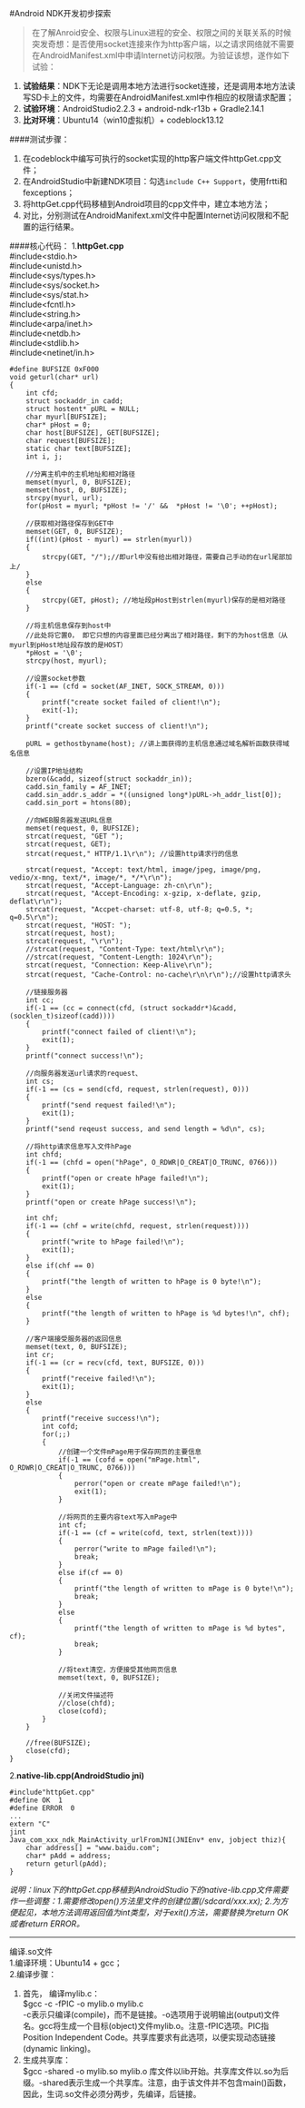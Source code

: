 #Android NDK开发初步探索
>在了解Anroid安全、权限与Linux进程的安全、权限之间的关联关系的时候突发奇想：是否使用socket连接来作为http客户端，以之请求网络就不需要在AndroidManifest.xml中申请Internet访问权限。为验证该想，遂作如下试验：  

1. **试验结果**：NDK下无论是调用本地方法进行socket连接，还是调用本地方法读写SD卡上的文件，均需要在AndroidManifest.xml中作相应的权限请求配置；
2. **试验环境**：AndroidStudio2.2.3 + android-ndk-r13b + Gradle2.14.1
3. **比对环境**：Ubuntu14（win10虚拟机）+ codeblock13.12  

 
####测试步骤：
1. 在codeblock中编写可执行的socket实现的http客户端文件httpGet.cpp文件；
2. 在AndroidStudio中新建NDK项目：勾选`include C++ Support`，使用frtti和fexceptions；
3. 将httpGet.cpp代码移植到Android项目的cpp文件中，建立本地方法；
4. 对比，分别测试在AndroidManifext.xml文件中配置Internet访问权限和不配置的运行结果。

####核心代码：
1.**httpGet.cpp**  
	#include<stdio.h>  
	#include<unistd.h>  
	#include<sys/types.h>  
	#include<sys/socket.h>  
	#include<sys/stat.h>  
	#include<fcntl.h>  
	#include<string.h>  
	#include<arpa/inet.h>  
	#include<netdb.h>  
	#include<stdlib.h>  
	#include<netinet/in.h>  

	#define BUFSIZE 0xF000
	void geturl(char* url)
	{
    	int cfd;
    	struct sockaddr_in cadd;
    	struct hostent* pURL = NULL;
    	char myurl[BUFSIZE];
    	char* pHost = 0;
    	char host[BUFSIZE], GET[BUFSIZE];
    	char request[BUFSIZE];
    	static char text[BUFSIZE];
    	int i, j;

    	//分离主机中的主机地址和相对路径
    	memset(myurl, 0, BUFSIZE);
    	memset(host, 0, BUFSIZE);
    	strcpy(myurl, url);
    	for(pHost = myurl; *pHost != '/' &&  *pHost != '\0'; ++pHost);

    	//获取相对路径保存到GET中
    	memset(GET, 0, BUFSIZE);
    	if((int)(pHost - myurl) == strlen(myurl))
    	{
        	strcpy(GET, "/");//即url中没有给出相对路径，需要自己手动的在url尾部加上/
    	}
    	else
    	{
        	strcpy(GET, pHost); //地址段pHost到strlen(myurl)保存的是相对路径
    	}

    	//将主机信息保存到host中
    	//此处将它置0， 即它只想的内容里面已经分离出了相对路径，剩下的为host信息（从myurl到pHost地址段存放的是HOST）
    	*pHost = '\0';
    	strcpy(host, myurl);

    	//设置socket参数
    	if(-1 == (cfd = socket(AF_INET, SOCK_STREAM, 0)))
    	{
        	printf("create socket failed of client!\n");
	        exit(-1);
    	}
    	printf("create socket success of client!\n");

    	pURL = gethostbyname(host); //讲上面获得的主机信息通过域名解析函数获得域名信息
	
    	//设置IP地址结构
    	bzero(&cadd, sizeof(struct sockaddr_in));
    	cadd.sin_family = AF_INET;
    	cadd.sin_addr.s_addr = *((unsigned long*)pURL->h_addr_list[0]);
    	cadd.sin_port = htons(80);

    	//向WEB服务器发送URL信息
    	memset(request, 0, BUFSIZE);
    	strcat(request, "GET ");
    	strcat(request, GET);
    	strcat(request," HTTP/1.1\r\n"); //设置http请求行的信息

    	strcat(request, "Accept: text/html, image/jpeg, image/png, vedio/x-mng, text/*, image/*, */*\r\n");
    	strcat(request, "Accept-Language: zh-cn\r\n");
    	strcat(request, "Accept-Encoding: x-gzip, x-deflate, gzip, deflat\r\n");
    	strcat(request, "Accpet-charset: utf-8, utf-8; q=0.5, *; q=0.5\r\n");
    	strcat(request, "HOST: ");
    	strcat(request, host);
    	strcat(request, "\r\n");
    	//strcat(request, "Content-Type: text/html\r\n");
    	//strcat(request, "Content-Length: 1024\r\n");
    	strcat(request, "Connection: Keep-Alive\r\n");
    	strcat(request, "Cache-Control: no-cache\r\n\r\n");//设置http请求头

    	//链接服务器
    	int cc;
    	if(-1 == (cc = connect(cfd, (struct sockaddr*)&cadd, (socklen_t)sizeof(cadd))))
    	{
    	    printf("connect failed of client!\n");
    	    exit(1);
    	}
    	printf("connect success!\n");

    	//向服务器发送url请求的request、
    	int cs;
    	if(-1 == (cs = send(cfd, request, strlen(request), 0)))
    	{
    	    printf("send request failed!\n");
    	    exit(1);
    	}
    	printf("send reqeust success, and send length = %d\n", cs);

    	//将http请求信息写入文件hPage
    	int chfd;
    	if(-1 == (chfd = open("hPage", O_RDWR|O_CREAT|O_TRUNC, 0766)))
    	{
    	    printf("open or create hPage failed!\n");
    	    exit(1);
    	}
    	printf("open or create hPage success!\n");

    	int chf;
    	if(-1 == (chf = write(chfd, request, strlen(request))))
    	{
    	    printf("write to hPage failed!\n");
    	    exit(1);
    	}
    	else if(chf == 0)
    	{
    	    printf("the length of written to hPage is 0 byte!\n");
    	}
    	else
    	{
    	    printf("the length of written to hPage is %d bytes!\n", chf);
    	}

    	//客户端接受服务器的返回信息
    	memset(text, 0, BUFSIZE);
    	int cr;
    	if(-1 == (cr = recv(cfd, text, BUFSIZE, 0)))
    	{
    	    printf("receive failed!\n");
    	    exit(1);
    	}
    	else
    	{
    	    printf("receive success!\n");
    	    int cofd;
    	    for(;;)
    	    {
    	        //创建一个文件mPage用于保存网页的主要信息
    	        if(-1 == (cofd = open("mPage.html", O_RDWR|O_CREAT|O_TRUNC, 0766)))
    	        {
    	            perror("open or create mPage failed!\n");
    	            exit(1);
    	        }

    	        //将网页的主要内容text写入mPage中
    	        int cf;
    	        if(-1 == (cf = write(cofd, text, strlen(text))))
    	        {
    	            perror("write to mPage failed!\n");
    	            break;
    	        }
    	        else if(cf == 0)
    	        {
    	            printf("the length of written to mPage is 0 byte!\n");
    	            break;
    	        }
    	        else
    	        {
    	            printf("the length of written to mPage is %d bytes", cf);
    	            break;
    	        }
	
    	        //将text清空，方便接受其他网页信息
    	        memset(text, 0, BUFSIZE);
	
    	        //关闭文件描述符
    	        //close(chfd);
    	        close(cofd);
    	    }
    	}

    	//free(BUFSIZE);
    	close(cfd);
	}	
2.**native-lib.cpp(AndroidStudio jni)**  
  
	#include"httpGet.cpp"  
	#define OK  1  
	#define ERROR  0  
	...
	extern "C"
	jint
	Java_com_xxx_ndk_MainActivity_urlFromJNI(JNIEnv* env, jobject thiz){
		char address[] = "www.baidu.com";
		char* pAdd = address;
		return geturl(pAdd);
	}	

*说明：linux下的httpGet.cpp移植到AndroidStudio下的native-lib.cpp文件需要作一些调整：1.需要修改open()方法里文件的创建位置(/sdcard/xxx.xx); 2.为方便起见，本地方法调用返回值为int类型，对于exit()方法，需要替换为return OK或者return ERROR。*
***
编译.so文件  
1.编译环境：Ubuntu14 + gcc；  
2.编译步骤：  
>  
1. 首先， 编译mylib.c：  
$gcc -c -fPIC -o mylib.o mylib.c  
-c表示只编译(compile)，而不是链接。-o选项用于说明输出(output)文件名。gcc将生成一个目标(object)文件mylib.o。注意-fPIC选项。PIC指Position Independent Code。共享库要求有此选项，以便实现动态链接(dynamic linking)。
2. 生成共享库：  
$gcc -shared -o mylib.so mylib.o
库文件以lib开始。共享库文件以.so为后缀。-shared表示生成一个共享库。注意，由于该文件并不包含main()函数，因此，生词.so文件必须分两步，先编译，后链接。